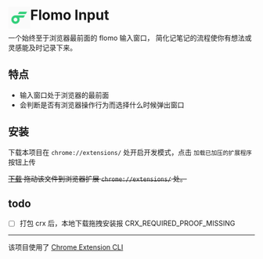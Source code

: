 # <img src="public/icons/icon_48.png" width="45" align="left"> Flomo Input

一个始终至于浏览器最前面的 flomo 输入窗口， 简化记笔记的流程使你有想法或灵感能及时记录下来。

## 特点

- 输入窗口处于浏览器的最前面
- 会判断是否有浏览器操作行为而选择什么时候弹出窗口

## 安装

下载本项目在 `chrome://extensions/` 处开启开发模式，点击 `加载已加压的扩展程序` 按钮上传

~~[下载](https://github.com/ejacky/flomo-input/releases/tag/1.0.0) 拖动该文件到浏览器扩展 `chrome://extensions/` 处。~~

## todo

- [ ] 打包 crx 后，本地下载拖拽安装报 CRX_REQUIRED_PROOF_MISSING

---

该项目使用了 [Chrome Extension CLI](https://github.com/dutiyesh/chrome-extension-cli)

